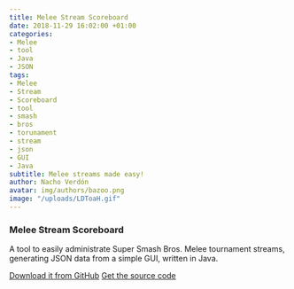 ```yaml
---
title: Melee Stream Scoreboard
date: 2018-11-29 16:02:00 +01:00
categories:
- Melee
- tool
- Java
- JSON
tags:
- Melee
- Stream
- Scoreboard
- tool
- smash
- bros
- torunament
- stream
- json
- GUI
- Java
subtitle: Melee streams made easy!
author: Nacho Verdón
avatar: img/authors/bazoo.png
image: "/uploads/LDToaH.gif"
---
```


### Melee Stream Scoreboard

A tool to easily administrate Super Smash Bros. Melee tournament streams, generating JSON data from a simple GUI, written in Java.

[Download it from GitHub](https://github.com/nachoverdon/MeleeStreamScoreboard/releases/tag/0.1)
[Get the source code](https://github.com/nachoverdon/MeleeStreamScoreboard)